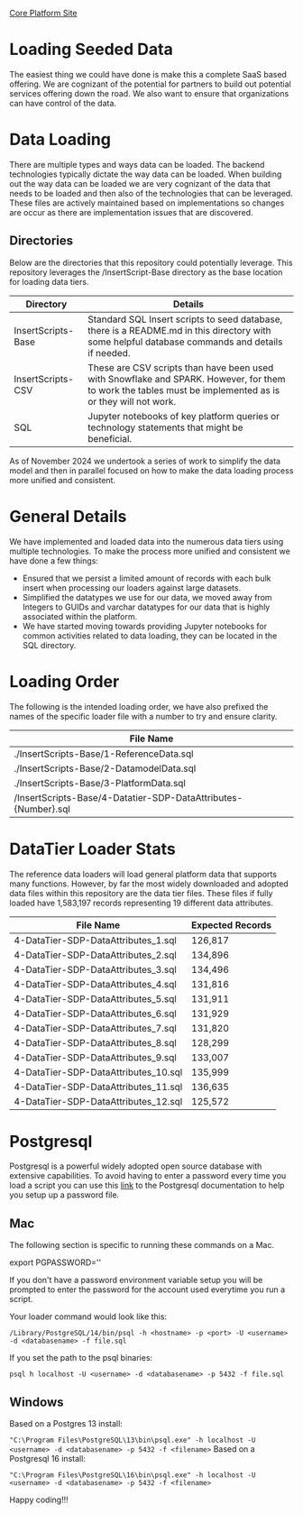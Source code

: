 [Core Platform Site](https://github.com/DataJediToolbelt)

# Loading Seeded Data
The easiest thing we could have done is make this a complete SaaS based offering. We are cognizant of the potential for
partners to build out potential services offering down the road. We also want to ensure that organizations can
have control of the data.

# Data Loading 
There are multiple types and ways data can be loaded. The backend technologies typically 
dictate the way data can be loaded. When building out the way data can be loaded we are
very cognizant of the data that needs to be loaded and then also of the 
technologies that can be leveraged. These files are actively maintained based on 
implementations so changes are occur as there are implementation issues that are 
discovered.

## Directories 
Below are the directories that this repository could potentially leverage. This repository leverages 
the  /InsertScript-Base directory as the base location for loading data tiers. 

| Directory            | Details                                                                                                                                                   | 
|----------------------|-----------------------------------------------------------------------------------------------------------------------------------------------------------|
| InsertScripts-Base   | Standard SQL Insert scripts to seed database, there is a README.md in this directory with some helpful database commands and details if needed.           |
| InsertScripts-CSV    | These are CSV scripts than have been used with Snowflake and SPARK. However, for them to work the tables must be implemented as is or they will not work. |
| SQL                  | Jupyter notebooks of key platform queries or technology statements that might be beneficial. |

As of November 2024 we undertook a series of work to simplify the data model and then in parallel
focused on how to make the data loading process more unified and consistent.

# General Details
We have implemented and loaded data into the numerous data tiers using multiple technologies.
To make the process more unified and consistent we have done a few things:
- Ensured that we persist a limited amount of records with each bulk insert when processing
our loaders against large datasets.
- Simplified the datatypes we use for our data, we moved away from Integers to GUIDs and 
varchar datatypes for our data that is highly associated within the platform.
- We have started moving towards providing Jupyter notebooks for common activities 
related to data loading, they can be located in the SQL directory.

# Loading Order
The following is the intended loading order, we have also prefixed the names of the 
specific loader file with a number to try and ensure clarity.

| File  Name                                                     | 
|----------------------------------------------------------------|
| ./InsertScripts-Base/1-ReferenceData.sql                       | 
| ./InsertScripts-Base/2-DatamodelData.sql                       | 
| ./InsertScripts-Base/3-PlatformData.sql                        |
| /InsertScripts-Base/4-Datatier-SDP-DataAttributes-{Number}.sql |

# DataTier Loader Stats
The reference data loaders will load general platform data that supports many functions. 
However, by far the most widely downloaded and adopted data files within this repository 
are the data tier files. These files if fully loaded have 1,583,197 records representing 19 
different data attributes.

| File  Name                           | Expected Records | 
|--------------------------------------|------------------|
| 4-DataTier-SDP-DataAttributes_1.sql  | 126,817          |
| 4-DataTier-SDP-DataAttributes_2.sql  | 134,896          |
| 4-DataTier-SDP-DataAttributes_3.sql  | 134,496          |
| 4-DataTier-SDP-DataAttributes_4.sql  | 131,816          |
| 4-DataTier-SDP-DataAttributes_5.sql  | 131,911          |
| 4-DataTier-SDP-DataAttributes_6.sql  | 131,929          |
| 4-DataTier-SDP-DataAttributes_7.sql  | 131,820          |
| 4-DataTier-SDP-DataAttributes_8.sql  | 128,299          |
| 4-DataTier-SDP-DataAttributes_9.sql  | 133,007          |
| 4-DataTier-SDP-DataAttributes_10.sql | 135,999          |
| 4-DataTier-SDP-DataAttributes_11.sql | 136,635          |
|4-DataTier-SDP-DataAttributes_12.sql| 125,572          |


# Postgresql
Postgresql is a powerful widely adopted open source database with extensive capabilities. 
To avoid having to enter a password every time you load a script you can use this
[link](https://www.postgresql.org/docs/current/libpq-pgpass.html) to the Postgresql 
documentation to help you setup up a password file.

## Mac
The following section is specific to running these commands on a Mac.

export PGPASSWORD='<password>'

If you don't have a password environment variable setup you will be prompted to enter the password for the
account used everytime you run a script.

Your loader command would look like this:

`
/Library/PostgreSQL/14/bin/psql -h <hostname> -p <port> -U <username> -d <databasename> -f file.sql
`

If you set the path to the psql binaries:

`
psql h localhost -U <username> -d <databasename> -p 5432 -f file.sql
`
## Windows

Based on a Postgres 13 install:

`
"C:\Program Files\PostgreSQL\13\bin\psql.exe" -h localhost -U <username> -d <databasename> -p 5432 -f <filename>
`
Based on a Postgresql 16 install:

`
"C:\Program Files\PostgreSQL\16\bin\psql.exe" -h localhost -U <username> -d <databasename> -p 5432 -f <filename>
`


Happy coding!!!
